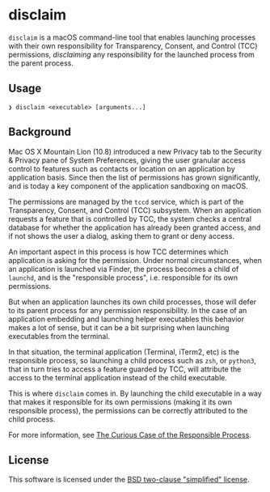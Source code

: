 # disclaim

`disclaim` is a macOS command-line tool that enables launching processes
with their own responsibility for Transparency, Consent, and Control (TCC)
permissions, _disclaiming_ any responsibility for the launched process from
the parent process.

## Usage

```shell
❯ disclaim <executable> [arguments...]
```

## Background

Mac OS X Mountain Lion (10.8) introduced a new Privacy tab to the Security &
Privacy pane of System Preferences, giving the user granular access control
to features such as contacts or location on an application by application
basis. Since then the list of permissions has grown significantly, and is
today a key component of the application sandboxing on macOS.

The permissions are managed by the `tccd` service, which is part of the
Transparency, Consent, and Control (TCC) subsystem. When an application
requests a feature that is controlled by TCC, the system checks a central
database for whether the application has already been granted access, and
if not shows the user a dialog, asking them to grant or deny access.

An important aspect in this process is how TCC determines which application
is asking for the permission. Under normal circumstances, when an application
is launched via Finder, the process becomes a child of `launchd`, and is
the "responsible process", i.e. responsible for its own permissions.

But when an application launches its own child processes, those will defer
to its parent process for any permission responsibility. In the case of an
application embedding and launching helper executables this behavior makes
a lot of sense, but it can be a bit surprising when launching executables
from the terminal.

In that situation, the terminal application (Terminal, iTerm2, etc) is the
responsible process, so launching a child process such as `zsh`, or `python3`,
that in turn tries to access a feature guarded by TCC, will attribute the
access to the terminal application instead of the child executable.

This is where `disclaim` comes in. By launching the child executable in
a way that makes it responsible for its own permissions (making it its
own responsible process), the permissions can be correctly attributed
to the child process.

For more information, see [The Curious Case of the Responsible Process][blog].

## License

This software is licensed under the [BSD two-clause "simplified" license][bsd].

[blog]: https://www.qt.io/blog/the-curious-case-of-the-responsible-process "The Curious Case of the Responsible Process"
[bsd]: http://opensource.org/licenses/BSD-2-Clause "BSD two-clause license"
